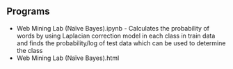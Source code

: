 ## Programs
- Web Mining Lab (Naïve Bayes).ipynb - Calculates the probability of words by using Laplacian correction model in each class in train data and finds the probability/log of test data which can be used to determine the class
- Web Mining Lab (Naïve Bayes).html 
